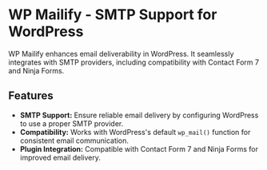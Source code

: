 # WP Mailify - SMTP Support for WordPress

WP Mailify enhances email deliverability in WordPress. It seamlessly integrates with SMTP providers, including compatibility with Contact Form 7 and Ninja Forms.

## Features

- **SMTP Support:** Ensure reliable email delivery by configuring WordPress to use a proper SMTP provider.
- **Compatibility:** Works with WordPress's default `wp_mail()` function for consistent email communication.
- **Plugin Integration:** Compatible with Contact Form 7 and Ninja Forms for improved email delivery.
